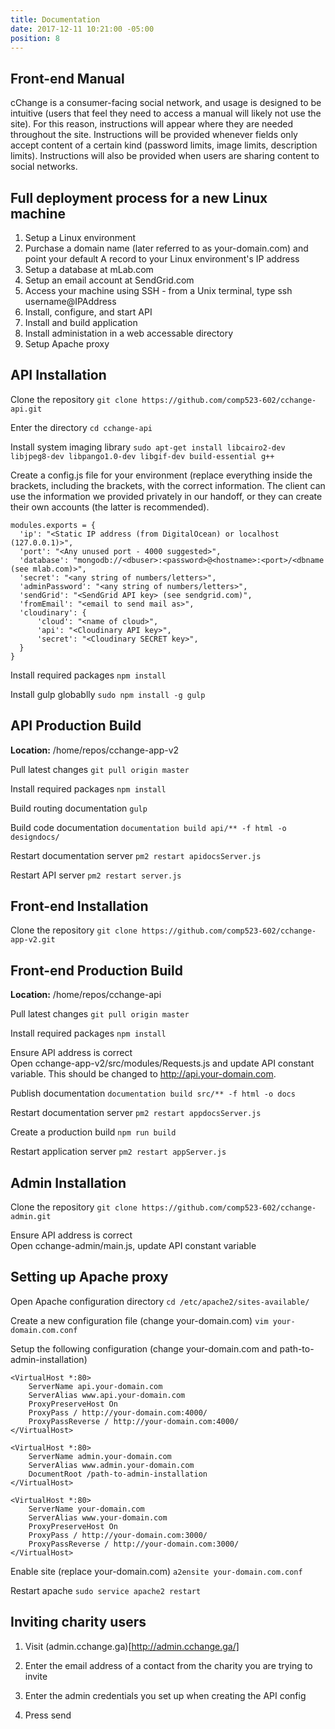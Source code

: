 ```yaml
---
title: Documentation
date: 2017-12-11 10:21:00 -05:00
position: 8
---
```


## Front-end Manual

cChange is a consumer-facing social network, and usage is designed to be intuitive (users that feel they need to access a manual will likely not use the site). For this reason, instructions will appear where they are needed throughout the site. Instructions will be provided whenever fields only accept content of a certain kind (password limits, image limits, description limits). Instructions will also be provided when users are sharing content to social networks.

## Full deployment process for a new Linux machine 

1. Setup a Linux environment
2. Purchase a domain name (later referred to as your-domain.com) and point your default A record to your Linux environment's IP address
3. Setup a database at mLab.com
4. Setup an email account at SendGrid.com
5. Access your machine using SSH - from a Unix terminal, type ssh username@IPAddress
6. Install, configure, and start API
7. Install and build application
8. Install administation in a web accessable directory
9. Setup Apache proxy

## API Installation

Clone the repository
`git clone https://github.com/comp523-602/cchange-api.git`

Enter the directory
`cd cchange-api`

Install system imaging library
`sudo apt-get install libcairo2-dev libjpeg8-dev libpango1.0-dev libgif-dev build-essential g++`

Create a config.js file for your environment (replace everything inside the brackets, including the brackets, with the correct information. The client can use the information we provided privately in our handoff, or they can create their own accounts (the latter is recommended).

    modules.exports = {
      'ip': "<Static IP address (from DigitalOcean) or localhost (127.0.0.1)>",
      'port': "<Any unused port - 4000 suggested>",
      'database': "mongodb://<dbuser>:<password>@<hostname>:<port>/<dbname (see mlab.com)>",
      'secret': "<any string of numbers/letters>",
      'adminPassword': "<any string of numbers/letters>",
      'sendGrid': "<SendGrid API key> (see sendgrid.com)",
      'fromEmail': "<email to send mail as>",
      'cloudinary': {
          'cloud': "<name of cloud>",
          'api': "<Cloudinary API key>",
          'secret': "<Cloudinary SECRET key>",
      }
    }

Install required packages
`npm install`

Install gulp globablly
`sudo npm install -g gulp`

## API Production Build

**Location:** /home/repos/cchange-app-v2

Pull latest changes
`git pull origin master`

Install required packages
`npm install`

Build routing documentation
`gulp`

Build code documentation
`documentation build api/** -f html -o designdocs/`

Restart documentation server
`pm2 restart apidocsServer.js`

Restart API server
`pm2 restart server.js`

## Front-end Installation

Clone the repository
`git clone https://github.com/comp523-602/cchange-app-v2.git`

## Front-end Production Build

**Location:** /home/repos/cchange-api

Pull latest changes
`git pull origin master`

Install required packages
`npm install`

Ensure API address is correct  
Open cchange-app-v2/src/modules/Requests.js and update API constant variable. This should be changed to http://api.your-domain.com.

Publish documentation
`documentation build src/** -f html -o docs`

Restart documentation server
`pm2 restart appdocsServer.js`

Create a production build
`npm run build`

Restart application server
`pm2 restart appServer.js`

## Admin Installation

Clone the repository
`git clone https://github.com/comp523-602/cchange-admin.git`

Ensure API address is correct  
Open cchange-admin/main.js, update API constant variable

## Setting up Apache proxy

Open Apache configuration directory
`cd /etc/apache2/sites-available/`

Create a new configuration file (change your-domain.com)
`vim your-domain.com.conf`

Setup the following configuration (change your-domain.com and path-to-admin-installation)
```
<VirtualHost *:80>
    ServerName api.your-domain.com
    ServerAlias www.api.your-domain.com
    ProxyPreserveHost On
    ProxyPass / http://your-domain.com:4000/
    ProxyPassReverse / http://your-domain.com:4000/
</VirtualHost>

<VirtualHost *:80>
    ServerName admin.your-domain.com
    ServerAlias www.admin.your-domain.com
    DocumentRoot /path-to-admin-installation
</VirtualHost>

<VirtualHost *:80>
    ServerName your-domain.com
    ServerAlias www.your-domain.com
    ProxyPreserveHost On
    ProxyPass / http://your-domain.com:3000/
    ProxyPassReverse / http://your-domain.com:3000/
</VirtualHost>
```

Enable site (replace your-domain.com)
`a2ensite your-domain.com.conf`

Restart apache
`sudo service apache2 restart`

## Inviting charity users

1. Visit (admin.cchange.ga)[http://admin.cchange.ga/]

2. Enter the email address of a contact from the charity you are trying to invite

3. Enter the admin credentials you set up when creating the API config

4. Press send